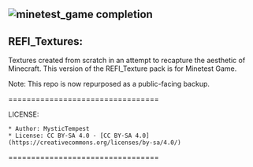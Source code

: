 ![minetest_game completion](https://minetest-checker.herokuapp.com/game/MysticTempest/REFI_for_MinetestGame.svg)
------------------------------
REFI_Textures:
------------------------------

Textures created from scratch in an attempt to recapture the aesthetic of Minecraft.
This version of the REFI_Texture pack is for Minetest Game.



Note: This repo is now repurposed as a public-facing backup.

=================================

LICENSE:

    * Author: MysticTempest
    * License: CC BY-SA 4.0 - [CC BY-SA 4.0](https://creativecommons.org/licenses/by-sa/4.0/)

=================================


